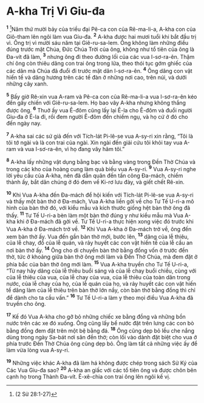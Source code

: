 # A-kha Trị Vì Giu-đa

<sup><b>1</b></sup> [^1@-6b4c5cf0-7e88-436e-940d-448fbef5a938]Năm thứ mười bảy của triều đại Pê-ca con của Rê-ma-li-a, A-kha con của Giô-tham lên ngôi làm vua Giu-đa. <sup><b>2</b></sup> A-kha được hai mươi tuổi khi bắt đầu trị vì. Ông trị vì mười sáu năm tại Giê-ru-sa-lem. Ông không làm những điều đúng trước mặt Chúa, Ðức Chúa Trời của ông, không như tổ tiên của ông là Ða-vít đã làm, <sup><b>3</b></sup> nhưng ông đi theo đường lối của các vua I-sơ-ra-ên. Thậm chí ông còn thiêu dâng con trai ông trong lửa, theo thói tục gớm ghiếc của các dân mà Chúa đã đuổi đi trước mặt dân I-sơ-ra-ên. <sup><b>4</b></sup> Ông dâng con vật hiến tế và dâng hương trên các tế đàn ở những nơi cao, trên núi, và dưới những cây xanh.

<sup><b>5</b></sup> Bấy giờ Rê-xin vua A-ram và Pê-ca con của Rê-ma-li-a vua I-sơ-ra-ên kéo đến gây chiến với Giê-ru-sa-lem. Họ bao vây A-kha nhưng không thắng được ông. <sup><b>6</b></sup> Thuở ấy vua Ê-đôm cũng lấy lại Ê-la cho Ê-đôm và đuổi người Giu-đa ở Ê-la đi, rồi đem người Ê-đôm đến chiếm ngụ, và họ cứ ở đó cho đến ngày nay.

<sup><b>7</b></sup> A-kha sai các sứ giả đến với Tích-lát Pi-lê-se vua A-sy-ri xin rằng, “Tôi là tôi tớ ngài và là con trai của ngài. Xin ngài đến giải cứu tôi khỏi tay vua A-ram và vua I-sơ-ra-ên, vì họ đang vây hãm tôi.”

<sup><b>8</b></sup> A-kha lấy những vật dụng bằng bạc và bằng vàng trong Ðền Thờ Chúa và trong các kho của hoàng cung làm quà biếu vua A-sy-ri. <sup><b>9</b></sup> Vua A-sy-ri nghe lời yêu cầu của A-kha, nên đã dẫn quân đến tấn công Ða-mách, chiếm thành ấy, bắt dân chúng ở đó đem về Ki-rơ lưu đày, và giết chết Rê-xin.

<sup><b>10</b></sup> Khi Vua A-kha đến Ða-mách để hội kiến với Tích-lát Pi-lê-se vua A-sy-ri và thấy một bàn thờ ở Ða-mách, Vua A-kha liền gởi về cho Tư Tế U-ri-a mô hình của bàn thờ đó, với kiểu mẫu và kích thước giống hệt bàn thờ ông đã thấy. <sup><b>11</b></sup> Tư Tế U-ri-a bèn làm một bàn thờ đúng y như kiểu mẫu mà Vua A-kha khi ở Ða-mách đã gởi về. Tư Tế U-ri-a thực hiện xong việc đó trước khi Vua A-kha ở Ða-mách trở về. <sup><b>12</b></sup> Khi Vua A-kha ở Ða-mách trở về, ông đến xem bàn thờ ấy. Vua đến gần bàn thờ mới, bước lên, <sup><b>13</b></sup> dâng của lễ thiêu, của lễ chay, đổ của lễ quán, và rảy huyết các con vật hiến tế của lễ cầu an nơi bàn thờ ấy. <sup><b>14</b></sup> Ông cho di chuyển bàn thờ bằng đồng vốn ở trước đền thờ, tức ở khoảng giữa bàn thờ ông mới làm và Ðền Thờ Chúa, mà đem đặt ở phía bắc của bàn thờ ông mới làm. <sup><b>15</b></sup> Vua A-kha truyền cho Tư Tế U-ri-a, “Từ nay hãy dâng của lễ thiêu buổi sáng và của lễ chay buổi chiều, cùng với của lễ thiêu của vua, của lễ chay của vua, của lễ thiêu của toàn dân trong nước, của lễ chay của họ, của lễ quán của họ, và rảy huyết các con vật hiến tế dâng làm của lễ thiêu trên bàn thờ lớn nầy, còn bàn thờ bằng đồng thì chỉ để dành cho ta cầu vấn.” <sup><b>16</b></sup> Tư Tế U-ri-a làm y theo mọi điều Vua A-kha đã truyền cho ông.

<sup><b>17</b></sup> Kế đó Vua A-kha cho gỡ bỏ những chiếc xe bằng đồng và những bồn nước trên các xe đó xuống. Ông cũng lấy bể nước đặt trên lưng các con bò bằng đồng đem đặt trên một bệ bằng đá. <sup><b>18</b></sup> Ông cũng dẹp bỏ lều che nắng dùng trong ngày Sa-bát nơi sân đền thờ; còn lối vào dành đặt biệt cho vua ở phía trước Ðền Thờ Chúa ông cũng dẹp bỏ. Ông làm tất cả những việc ấy để làm vừa lòng vua A-sy-ri.

<sup><b>19</b></sup> Những việc khác A-kha đã làm há không được chép trong sách Sử Ký của Các Vua Giu-đa sao? <sup><b>20</b></sup> A-kha an giấc với các tổ tiên ông và được chôn bên cạnh họ trong Thành Ða-vít. Ê-xê-chia con trai ông lên ngôi kế vị.

[^1@-6b4c5cf0-7e88-436e-940d-448fbef5a938]: (2 Sử 28:1-27)

